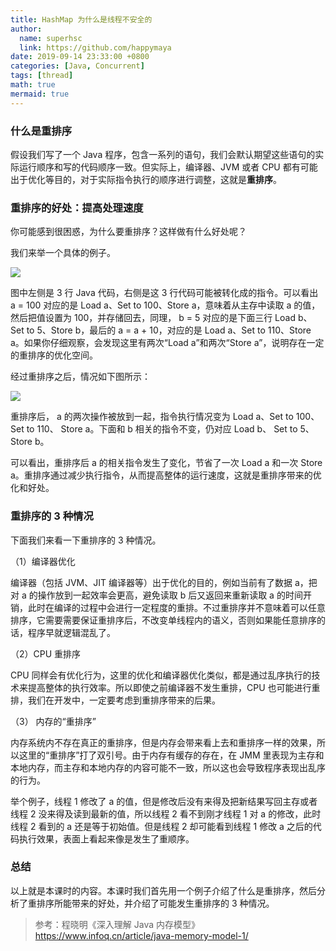 ```yaml
---
title: HashMap 为什么是线程不安全的
author:
  name: superhsc
  link: https://github.com/happymaya
date: 2019-09-14 23:33:00 +0800
categories: [Java, Concurrent]
tags: [thread]
math: true
mermaid: true
---
```

### 什么是重排序

假设我们写了一个 Java 程序，包含一系列的语句，我们会默认期望这些语句的实际运行顺序和写的代码顺序一致。但实际上，编译器、JVM 或者 CPU 都有可能出于优化等目的，对于实际指令执行的顺序进行调整，这就是**重排序**。

### 重排序的好处：提高处理速度

你可能感到很困惑，为什么要重排序？这样做有什么好处呢？



我们来举一个具体的例子。

![](https://images.happymaya.cn/assert/java/thread/java-thread-before-reorderingl.png)

图中左侧是 3 行 Java 代码，右侧是这 3 行代码可能被转化成的指令。可以看出 a = 100 对应的是 Load a、Set to 100、Store a，意味着从主存中读取 a 的值，然后把值设置为 100，并存储回去，同理， b = 5 对应的是下面三行  Load b、Set to 5、Store b，最后的 a = a + 10，对应的是 Load a、Set to 110、Store a。如果你仔细观察，会发现这里有两次“Load a”和两次“Store a”，说明存在一定的重排序的优化空间。



经过重排序之后，情况如下图所示：



![](https://images.happymaya.cn/assert/java/thread/java-thread-after-reorderingl.png)

重排序后， a 的两次操作被放到一起，指令执行情况变为 Load a、Set to 100、Set to 110、 Store a。下面和 b 相关的指令不变，仍对应 Load b、 Set to 5、Store b。



可以看出，重排序后 a 的相关指令发生了变化，节省了一次 Load a 和一次 Store a。重排序通过减少执行指令，从而提高整体的运行速度，这就是重排序带来的优化和好处。

### 重排序的 3 种情况

下面我们来看一下重排序的 3 种情况。



（1）编译器优化

编译器（包括 JVM、JIT 编译器等）出于优化的目的，例如当前有了数据 a，把对 a 的操作放到一起效率会更高，避免读取 b 后又返回来重新读取 a 的时间开销，此时在编译的过程中会进行一定程度的重排。不过重排序并不意味着可以任意排序，它需要需要保证重排序后，不改变单线程内的语义，否则如果能任意排序的话，程序早就逻辑混乱了。



（2）CPU 重排序

CPU 同样会有优化行为，这里的优化和编译器优化类似，都是通过乱序执行的技术来提高整体的执行效率。所以即使之前编译器不发生重排，CPU 也可能进行重排，我们在开发中，一定要考虑到重排序带来的后果。



（3） 内存的“重排序”

内存系统内不存在真正的重排序，但是内存会带来看上去和重排序一样的效果，所以这里的“重排序”打了双引号。由于内存有缓存的存在，在 JMM 里表现为主存和本地内存，而主存和本地内存的内容可能不一致，所以这也会导致程序表现出乱序的行为。



举个例子，线程 1 修改了 a 的值，但是修改后没有来得及把新结果写回主存或者线程 2 没来得及读到最新的值，所以线程 2 看不到刚才线程 1 对 a 的修改，此时线程 2 看到的 a 还是等于初始值。但是线程 2 却可能看到线程 1 修改 a 之后的代码执行效果，表面上看起来像是发生了重顺序。

### 总结

以上就是本课时的内容。本课时我们首先用一个例子介绍了什么是重排序，然后分析了重排序所能带来的好处，并介绍了可能发生重排序的 3 种情况。



> 参考：程晓明《深入理解 Java 内存模型》 https://www.infoq.cn/article/java-memory-model-1/